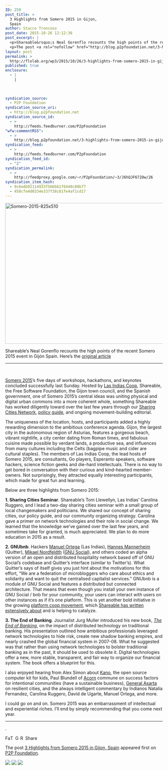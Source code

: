```yaml
---
ID: 259
post_title: >
  3 Highlights from Somero 2015 in Gijon,
  Spain
author: Stacco Troncoso
post_date: 2015-10-26 12:12:36
post_excerpt: |
  <p>Shareable&rsquo;s Neal Gorenflo recounts the high points of the recent Somero 2015 event in Gij&oacute;n Spain. Here&rsquo;s the original article &nbsp; Somero 2015&rsquo;s five days of workshops, hackathons, and keynotes concluded successfully&nbsp;last Sunday. Hosted by Las Indias Coop, Shareable, the Free Software Foundation, the Gijon town council, and the Spanish government, one of Somero 2015&rsquo;s [&hellip;]</p>
  <p>The post <a rel="nofollow" href="http://blog.p2pfoundation.net/3-highlights-from-somero-2015-in-gijon-spain/2015/10/26">3 Highlights from Somero 2015 in Gijon, Spain</a> appeared first on <a rel="nofollow" href="http://blog.p2pfoundation.net/">P2P Foundation</a>.</p>
layout: post
permalink: >
  http://flolab.org/wp3/2015/10/26/3-highlights-from-somero-2015-in-gijon-spain/
published: true
enclosure:
  - |
    |
        
        
        
syndication_source:
  - P2P Foundation
syndication_source_uri:
  - http://blog.p2pfoundation.net
syndication_source_id:
  - >
    http://feeds.feedburner.com/P2pFoundation
"wfw:commentRSS":
  - >
    http://blog.p2pfoundation.net/3-highlights-from-somero-2015-in-gijon-spain/2015/10/26/feed
syndication_feed:
  - >
    http://feeds.feedburner.com/P2pFoundation
syndication_feed_id:
  - "2"
syndication_permalink:
  - >
    http://feedproxy.google.com/~r/P2pFoundation/~3/J6hQJF672Dw/26
syndication_item_hash:
  - 9c6edb92114933f566bb1f6440c89b77
  - 458cfe4d0334e337f38c81fe4af1cd17
---
```

<p><img class="aligncenter size-full wp-image-52425" src="http://blog.p2pfoundation.net/wp-content/uploads/Somero-2015-825x510.png" alt="Somero-2015-825x510" width="728" height="450" /></p>
<p>Shareable&#8217;s Neal Gorenflo recounts the high points of the recent Somero 2015 event in Gijón Spain. Here&#8217;s the <a href="http://www.shareable.net/blog/3-highlights-from-somero-2015-in-gijon-spain" >original article</a></p>
<hr />
<p>&nbsp;</p>
<div class="field field--name-body field--type-text-with-summary field--label-hidden">
<div class="field__items">
<div class="field__item even">
<p><a href="http://lasindias.club/en/">Somero 2015</a>’s five days of workshops, hackathons, and keynotes concluded successfully last Sunday. Hosted by <a href="http://lasindias.coop/">Las Indias Coop</a>, Shareable, the Free Software Foundation, the Gijon town council, and the Spanish government, one of Somero 2015’s central ideas was uniting physical and digital urban commons into a more coherent whole, something Shareable has worked diligently toward over the last few years through our <a href="http://www.shareable.net/sharing-cities">Sharing Cities Network</a>, <a href="http://www.shareable.net/blog/new-report-policies-for-shareable-cities">policy guide</a>, and ongoing movement-building editorial.</p>
<p>The uniqueness of the location, hosts, and participants added a highly rewarding dimension to the ambitious conference agenda. Gijon, the largest city in the autonomous region of Asturias, features a gorgeous beach, vibrant nightlife, a city center dating from Roman times, and fabulous cuisine made possible by verdant lands, a productive sea, and influences from many cultures including the Celts (bagpipe music and cider are cultural staples). The members of Las Indias Coop, the lead hosts of Somero 2015, are consultants, Go players, Esperanto speakers, software hackers, science fiction geeks and die-hard intellectuals. There is no way to get bored in conversation with their curious and kind-hearted member-owners. Not surprisingly, they attracted equally interesting participants, which made for great fun and learning.</p>
<p>Below are three highlights from Somero 2015:</p>
<p><strong>1. Sharing Cities Seminar</strong>. Shareable&#8217;s Tom Llewellyn, Las Indias’ Carolina Ruggero, and I lead a two-day sharing cities seminar with a small group of local changemakers and politicians. We shared our concept of sharing cities, our policy guide, and our community organizing strategy. Carolina gave a primer on network technologies and their role in social change. We learned that the knowledge we’ve gained over the last few years, and sometimes take for granted, is much appreciated. We plan to do more education in 2015 as a result.</p>
<p><strong>2. GNUbnb</strong>. Hackers <a href="http://lasindias.club/en/speaker/manuel-ortega/">Manuel Ortega</a> (Las Indias), <a href="http://hannesmannerhe.im/">Hannes Mannerheim</a> (Quitter), <a href="https://blog.mmn-o.se/">Mikael Nordfeldth</a> (<a href="https://gnu.io/social/">GNU Social</a>), and others coded an alpha version of an open and distributed hospitality network based off of GNU Social’s codebase and Quitter’s interface (similar to Twitter’s). What Quitter’s says of itself gives you just hint about the motivations for this effort, “We are a federation of microbloggers who care about ethics and solidarity and want to quit the centralised capitalist services.” GNUbnb is a module of GNU Social and features a distributed but connected architecture. That means that even though you install your own instance of GNU Social / bnb for your community, your users can interact with users on other instances as if it’s one platform. This is yet another bold initiative in the growing <a href="http://platformcoop.net/">platform coop movement</a>, which <a href="http://www.shareable.net/blog/owning-is-the-new-sharing">Shareable has written extensively about</a> and is helping to catalyze.</p>
<p><strong>3. The End of Banking</strong>. Journalist Jurg Muller introduced his new book, <em><a href="http://www.endofbanking.org/">The End of Banking</a></em>, on the impact of distributed technology on traditional banking. His presentation outlined how ambitious professionals leveraged network technologies to hide risk, create new shadow banking empires, and nearly crashed the global financial system in 2007-08. What he suggested was that rather than using network technologies to bolster traditional banking as in the past, it should be used to obsolete it. Digital technologies offer a new, more stable, transparent, and fair way to organize our financial system. The book offers a blueprint for this.</p>
<p>I also enjoyed hearing from Alex Simon about <a href="http://www.kano.me/">Kano</a>, the open source computer kit for kids, Paul Blundell of <a href="http://www.acorncommunity.org/">Acorn</a> commune on success factors for intentional communities (have a sustainable business), <a href="http://www.un.org/press/en/2009/sga1209.doc.htm">General Asarta</a> on resilient cities, and the always intelligent commentary by Indianos Natalia Fernandez, Carolina Ruggero, David de Ugarte, Manuel Ortega, and more.</p>
<p>I could go on and on. Somero 2015 was an embarrassment of intellectual and experiential riches. I’ll end by simply recommending that you come next year.</p>
</div>
</div>
</div>
<hr />
<p>.</p>
<p><a class="a2a_button_facebook" href="http://www.addtoany.com/add_to/facebook?linkurl=http%3A%2F%2Fblog.p2pfoundation.net%2F3-highlights-from-somero-2015-in-gijon-spain%2F2015%2F10%2F26&amp;linkname=3%20Highlights%20from%20Somero%202015%20in%20Gijon%2C%20Spain" title="Facebook" rel="nofollow" ><img src="http://blog.p2pfoundation.net/wp-content/plugins/add-to-any/icons/facebook.png" width="16" height="16" alt="Facebook"/></a><a class="a2a_button_twitter" href="http://www.addtoany.com/add_to/twitter?linkurl=http%3A%2F%2Fblog.p2pfoundation.net%2F3-highlights-from-somero-2015-in-gijon-spain%2F2015%2F10%2F26&amp;linkname=3%20Highlights%20from%20Somero%202015%20in%20Gijon%2C%20Spain" title="Twitter" rel="nofollow" ><img src="http://blog.p2pfoundation.net/wp-content/plugins/add-to-any/icons/twitter.png" width="16" height="16" alt="Twitter"/></a><a class="a2a_button_google_plus" href="http://www.addtoany.com/add_to/google_plus?linkurl=http%3A%2F%2Fblog.p2pfoundation.net%2F3-highlights-from-somero-2015-in-gijon-spain%2F2015%2F10%2F26&amp;linkname=3%20Highlights%20from%20Somero%202015%20in%20Gijon%2C%20Spain" title="Google+" rel="nofollow" ><img src="http://blog.p2pfoundation.net/wp-content/plugins/add-to-any/icons/google_plus.png" width="16" height="16" alt="Google+"/></a><a class="a2a_button_reddit" href="http://www.addtoany.com/add_to/reddit?linkurl=http%3A%2F%2Fblog.p2pfoundation.net%2F3-highlights-from-somero-2015-in-gijon-spain%2F2015%2F10%2F26&amp;linkname=3%20Highlights%20from%20Somero%202015%20in%20Gijon%2C%20Spain" title="Reddit" rel="nofollow" ><img src="http://blog.p2pfoundation.net/wp-content/plugins/add-to-any/icons/reddit.png" width="16" height="16" alt="Reddit"/></a><a class="a2a_dd a2a_target addtoany_share_save" href="https://www.addtoany.com/share_save#url=http%3A%2F%2Fblog.p2pfoundation.net%2F3-highlights-from-somero-2015-in-gijon-spain%2F2015%2F10%2F26&amp;title=3%20Highlights%20from%20Somero%202015%20in%20Gijon%2C%20Spain" id="wpa2a_6"><img src="http://blog.p2pfoundation.net/wp-content/plugins/add-to-any/share_save_120_16.png" width="120" height="16" alt="Share"/></a></p><p>The post <a rel="nofollow" href="http://blog.p2pfoundation.net/3-highlights-from-somero-2015-in-gijon-spain/2015/10/26">3 Highlights from Somero 2015 in Gijon, Spain</a> appeared first on <a rel="nofollow" href="http://blog.p2pfoundation.net/">P2P Foundation</a>.</p>
<div class="feedflare">
<a href="http://feeds.feedburner.com/~ff/P2pFoundation?a=J6hQJF672Dw:2R5MzRYJBr8:7Q72WNTAKBA"><img src="http://feeds.feedburner.com/~ff/P2pFoundation?d=7Q72WNTAKBA" border="0"></img></a> <a href="http://feeds.feedburner.com/~ff/P2pFoundation?a=J6hQJF672Dw:2R5MzRYJBr8:D7DqB2pKExk"><img src="http://feeds.feedburner.com/~ff/P2pFoundation?i=J6hQJF672Dw:2R5MzRYJBr8:D7DqB2pKExk" border="0"></img></a> <a href="http://feeds.feedburner.com/~ff/P2pFoundation?a=J6hQJF672Dw:2R5MzRYJBr8:2mJPEYqXBVI"><img src="http://feeds.feedburner.com/~ff/P2pFoundation?d=2mJPEYqXBVI" border="0"></img></a>
</div><img src="http://feeds.feedburner.com/~r/P2pFoundation/~4/J6hQJF672Dw" height="1" width="1" alt=""/>